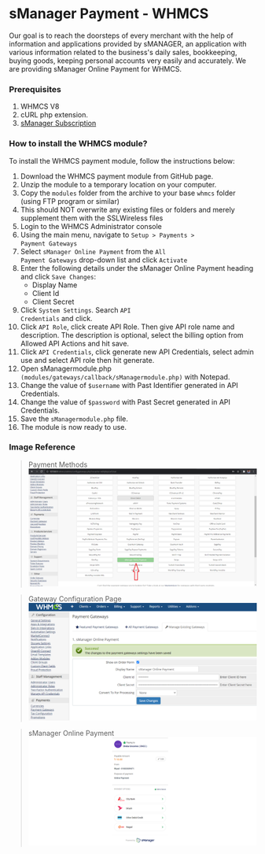 # sManager Payment - WHMCS
Our goal is to reach the doorsteps of every merchant with the help of information and applications provided by sMANAGER, an application with various information related to the business's daily sales, bookkeeping, buying goods, keeping personal accounts very easily and accurately.
We are providing sManager Online Payment for WHMCS.

<h3>Prerequisites</h3>

1. WHMCS V8
2. cURL php extension.
3. [sManager Subscription](https://play.google.com/store/apps/details?id=xyz.sheba.managerapp)

<h3>How to install the WHMCS module?</h3>
To install the WHMCS payment module, follow the instructions below:
<br />

1. Download the WHMCS payment module from GitHub page.
2. Unzip the module to a temporary location on your computer.
3. Copy the <code>modules</code> folder from the archive to your base <code>whmcs</code> folder (using FTP program or similar)
4. This should NOT overwrite any existing files or folders and merely supplement them with the SSLWireless files
5. Login to the WHMCS Administrator console
6. Using the main menu, navigate to <code>Setup > Payments > Payment Gateways</code>
7. Select <code>sManager Online Payment</code> from the <code>All Payment Gateways</code> drop-down list and click <code>Activate</code>
8. Enter the following details under the sManager Online Payment heading and click <code>Save Changes</code>:
   - Display Name
   - Client Id
   - Client Secret
9. Click <code>System Settings</code>. Search <code>API Credentials</code> and click.
10. Click <code>API Role</code>, click create API Role. Then give API role name and description. The description is optional, select the billing option from Allowed API Actions and hit save.
11. Click <code>API Credentials</code>, click generate new API Credentials, select admin use and select API role then hit generate.
12. Open sManagermodule.php <code>(modules/gateways/callback/sManagermodule.php)</code> with Notepad.
13. Change the value of <code>$username</code> with Past Identifier generated in API Credentials.
14. Change the value of <code>$password</code> with Past Secret generated in API Credentials.
15. Save the <code>sManagermodule.php</code> file.
16. The module is now ready to use.

<h3>Image Reference</h3>

> Payment Methods
> <img src="https://raw.githubusercontent.com/smanager-technology/sManager-WHMCS/master/images/payment_methods.png" alt="Payment Methods" />

> Gateway Configuration Page
> <img src="https://raw.githubusercontent.com/smanager-technology/sManager-WHMCS/master/images/Gatway_Configuration_Page.png" alt="Payment Methods" />

> sManager Online Payment
> <img src="https://raw.githubusercontent.com/smanager-technology/sManager-WHMCS/master/images/sManager_online_payment.png" alt="Payment Methods" />